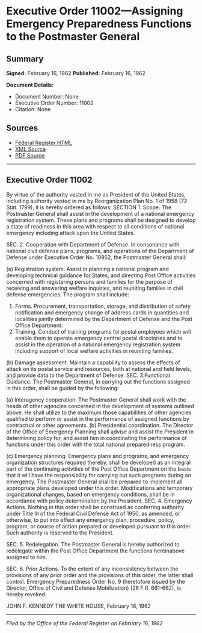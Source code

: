 # Executive Order 11002—Assigning Emergency Preparedness Functions to the Postmaster General

## Summary

**Signed:** February 16, 1962
**Published:** February 16, 1962

**Document Details:**
- Document Number: None
- Executive Order Number: 11002
- Citation: None

## Sources
- [Federal Register HTML](https://www.presidency.ucsb.edu/documents/executive-order-11002-assigning-emergency-preparedness-functions-the-postmaster-general)
- [XML Source](None)
- [PDF Source](None)

---

## Executive Order 11002

By virtue of the authority vested in me as President of the United States, including authority vested in me by Reorganization Plan No. 1 of 1958 (72 Stat. 1799), it is hereby ordered as follows:
SECTION 1. Scope. The Postmaster General shall assist in the development of a national emergency registration system. These plans and programs shall be designed to develop a state of readiness in this area with respect to all conditions of national emergency including attack upon the United States.

SEC. 2. Cooperation with Department of Defense. In consonance with national civil defense plans, programs, and operations of the Department of Defense under Executive Order No. 10952, the Postmaster General shall:

(a) Registration system. Assist in planning a national program and developing technical guidance for States, and directing Post Office activities concerned with registering persons and families for the purpose of receiving and answering welfare inquiries, and reuniting families in civil defense emergencies. The program shall include:
1. Forms. Procurement, transportation, storage, and distribution of safety notification and emergency change of address cards in quantities and localities jointly determined by the Department of Defense and the Post Office Department.
2. Training. Conduct of training programs for postal employees which will enable them to operate emergency central postal directories and to assist in the operation of a national emergency registration system including support of local welfare activities in reuniting families.

(b) Damage assessment. Maintain a capability to assess the effects of attack on its postal service and resources, both at national and field levels, and provide data to the Department of Defense.
SEC. 3.Functional Guidance. The Postmaster General, in carrying out the functions assigned in this order, shall be guided by the following:

(a) Interagency cooperation. The Postmaster General shall work with the heads of other agencies concerned in the development of systems outlined above. He shall utilize to the maximum those capabilities of other agencies qualified to perform or assist in the performance of assigned functions by contractual or other agreements.
(b) Presidential coordination. The Director of the Office of Emergency Planning shall advise and assist the President in determining policy for, and assist him in coordinating the performance of functions under this order with the total national preparedness program.

(c) Emergency planning. Emergency plans and programs, and emergency organization structures required thereby, shall be developed as an integral part of the continuing activities of the Post Office Department on the basis that it will have the responsibility for carrying out such programs during an emergency. The Postmaster General shall be prepared to implement all appropriate plans developed under this order. Modifications and temporary organizational changes, based on emergency conditions, shall be in accordance with policy determination by the President.
SEC. 4. Emergency Actions. Nothing in this order shall be construed as conferring authority under Title III of the Federal Civil Defense Act of 1950, as amended, or otherwise, to put into effect any emergency plan, procedure, policy, program, or course of action prepared or developed pursuant to this order. Such authority is reserved to the President.

SEC. 5. Redelegation. The Postmaster General is hereby authorized to redelegate within the Post Office Department the functions hereinabove assigned to him.

SEC. 6. Prior Actions. To the extent of any inconsistency between the provisions of any prior order and the provisions of this order, the latter shall control. Emergency Preparedness Order No. 9 (heretofore issued by the Director, Office of Civil and Defense Mobilization) (26 F.R. 661-662), is hereby revoked.

JOHN F. KENNEDY
THE WHITE HOUSE,
February 16, 1962

---

*Filed by the Office of the Federal Register on February 16, 1962*
